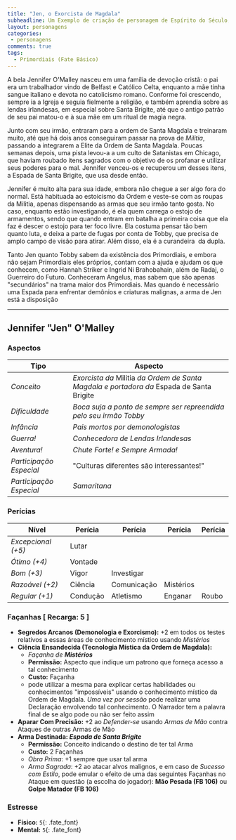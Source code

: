 ```yaml
---
title: "Jen, o Exorcista de Magdala"
subheadline: Um Exemplo de criação de personagem de Espírito do Século, usando meu cenário pessoal Primordiais
layout: personagens
categories:
 - personagens
comments: true
tags:
  - Primordiais (Fate Básico)
---
```


A bela Jennifer O'Malley nasceu em uma família de devoção cristã: o pai era um trabalhador vindo de Belfast e Católico Celta, enquanto a mãe tinha sangue italiano e devota no catolicismo romano. Conforme foi crescendo, sempre ia a Igreja e seguia fielmente a religião, e também aprendia sobre as lendas irlandesas, em especial sobre Santa Brigite, até que o antigo patrão de seu pai matou-o e à sua mãe em um ritual de magia negra. 

Junto com seu irmão, entraram para a ordem de Santa Magdala e treinaram muito, até que há dois anos conseguiram passar na prova de _Militia_, passando a integrarem a Elite da Ordem de Santa Magdala. Poucas semanas depois, uma pista levou-a a um culto de Satanistas em Chicago, que haviam roubado itens sagrados com o objetivo de os profanar e utilizar seus poderes para o mal. Jennifer venceu-os e recuperou um desses itens, a Espada de Santa Brigite, que usa desde então.  

Jennifer é muito alta para sua idade, embora não chegue a ser algo fora do normal. Está habituada ao estoicismo da Ordem e veste-se com as roupas da Militia, apenas dispensando as armas que seu irmão tanto gosta. No caso, enquanto estão investigando, é ela quem carrega o estojo de armamentos, sendo que quando entram em batalha a primeira coisa que ela faz é descer o estojo para ter foco livre. Ela costuma pensar tão bem quanto luta, e deixa a parte de fugas por conta de Tobby, que precisa de amplo campo de visão para atirar. Além disso, ela é a curandeira  da dupla.

Tanto Jen quanto Tobby sabem da existência dos Primordiais, e embora não sejam Primordiais eles próprios, contam com a ajuda e ajudam os que conhecem, como Hannah Striker e Ingrid Ni Brahobahain, além de Radaj, o Guerreiro do Futuro. Conheceram Angelus, mas sabem que são apenas "secundários" na trama maior dos Primordiais. Mas quando é necessário uma Espada para enfrentar demônios e criaturas malignas, a arma de Jen está a disposição  

---

## Jennifer "Jen" O'Malley  

### Aspectos

| **Tipo** | **Aspecto** |
|-|-|
| _Conceito_ | _Exorcista da_ Militia _da Ordem de Santa Magdala e portadora da_ Espada de Santa Brigite |
| _Dificuldade_ | _Boca suja a ponto de sempre ser repreendida pelo seu irmão Tobby_ |
| _Infância_ |  _Pais mortos por demonologistas_ |
| _Guerra!_ |  _Conhecedora de Lendas Irlandesas_ |
| _Aventura!_ | _Chute Forte! e Sempre Armada!_ |
| _Participação Especial_ | "Culturas diferentes são interessantes!" |
| _Participação Especial_ | _Samaritana_ |

### Perícias


| **Nível** | **Perícia** | **Perícia** | **Perícia** | **Perícia** |
|-|-|-|-|-|
| _Excepcional (+5)_ | Lutar | | | |
| _Ótimo (+4)_ | Vontade  | | | |
| _Bom (+3)_ | Vigor | Investigar | | |
| _Razoável (+2)_ | Ciência | Comunicação | Mistérios | |
| _Regular (+1)_ | Condução | Atletismo | Enganar | Roubo  |


### Façanhas [ Recarga: 5 ]

+ **Segredos Arcanos (Demonologia e Exorcismo):** +2 em todos os testes relativos a essas áreas de conhecimento místico usando _Mistérios_
+ **Ciência Ensandecida (Tecnologia Mística da Ordem de Magdala):** 
    + _Façanha de **Mistérios**_
    + **Permissão:** Aspecto que indique um patrono que forneça acesso a tal conhecimento
    + **Custo:** Façanha
    + pode utilizar a mesma para explicar certas habilidades ou conhecimentos "impossíveis" usando o conhecimento místico da Ordem de Magdala. _Uma vez por sessão_ pode realizar uma Declaração envolvendo tal conhecimento. O Narrador tem a palavra final de se algo pode ou não ser feito assim
+ **Aparar Com Precisão:** +2 ao _Defender-se_ usando _Armas de Mão_ contra Ataques de outras Armas de Mão
+ **Arma Destinada: _Espada de Santa Brigite_**
    + **Permissão:** Conceito indicando o destino de ter tal Arma
    + **Custo:** 2 Façanhas
    + _Obra Prima_: +1 sempre que usar tal arma
    + _Arma Sagrada_: +2 ao atacar alvos malignos, e em caso de _Sucesso com Estilo_, pode emular o efeito de uma das seguintes Façanhas no Ataque em questão (a escolha do jogador): **Mão Pesada (FB 106)** ou **Golpe Matador (FB 106)**

        
### Estresse

+ **Físico:** `5`{: .fate_font}
+ **Mental:** `5`{: .fate_font}
